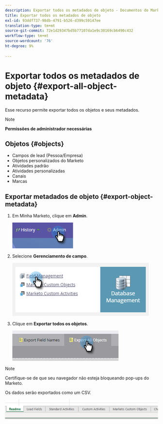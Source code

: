 ```yaml
---
description: Exportar todos os metadados de objeto - Documentos do Marketo - Documentação do produto
title: Exportar todos os metadados de objeto
exl-id: 93ddf737-98db-4791-b526-d399c59147ee
translation-type: tm+mt
source-git-commit: 72e1d29347bd5b77107da1e9c30169cb6490c432
workflow-type: tm+mt
source-wordcount: '76'
ht-degree: 9%

---
```


# Exportar todos os metadados de objeto {#export-all-object-metadata}

Esse recurso permite exportar todos os objetos e seus metadados.

>[!NOTE]
>
>**Permissões de administrador necessárias**

## Objetos {#objects}

* Campos de lead (Pessoa/Empresa)
* Objetos personalizados do Marketo
* Atividades padrão
* Atividades personalizadas
* Canais
* Marcas

## Exportar metadados de objeto {#export-object-metadata}

1. Em Minha Marketo, clique em **Admin**.

   ![](assets/export-all-object-metadata-1.png)

1. Selecione **Gerenciamento de campo**.

   ![](assets/export-all-object-metadata-2.png)

1. Clique em **Exportar todos os objetos**.

   ![](assets/export-all-object-metadata-3.png)

>[!NOTE]
>
>Certifique-se de que seu navegador não esteja bloqueando pop-ups do Marketo.

Os dados serão exportados como um CSV.

![](assets/export-all-object-metadata-4.png)
